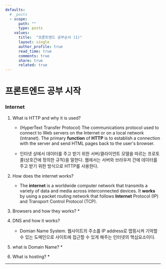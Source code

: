 ```yaml
---
defaults:
  # _posts
  - scope:
      path: ""
      type: posts
    values:
      title:  "프론트엔드 공부순서 (1)"
      layout: single
      author_profile: true
      read_time: true
      comments: true
      share: true
      related: true
---
```



# 프론트엔드 공부 시작

### **Internet**

  1. What is HTTP and why it is used?

     * (HyperText Transfer Protocol) The communications protocol used to connect to Web servers on the Internet or on a local network (intranet). The primary **function** of **HTTP** is to establish a connection with the server and send HTML pages back to the user's browser. 

     * 인터넷 상에서 데이터를 주고 받기 위한 서버/클라이언트 모델을 따르는 프로토콜(상호간에 정의한 규칙)을 말한다. 웹에서는 서버와 브라우저 간에 데이터를 주고 받기 위한 방식으로 HTTP를 사용한다.


  2. How does the internet works?

     * The **internet** is a worldwide computer network that transmits a variety of data and media across interconnected devices. It **works** by using a packet routing network that follows **Internet** Protocol (IP) and Transport Control Protocol (TCP).



  3. Browsers and how they works?
     * 
  4. DNS and how it works?
     * Domian Name System. 웹사이트의 주소를 IP address로 맵핑시켜 기억할 수 있는 도메인으로 사이트에 접근할 수 있게 해주는 인터넷의 핵심요소이다.
  5. what is Domain Name?
     * 
  6. What is hosting?
     * 
  --------------------

